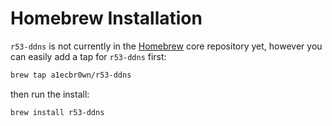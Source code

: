 # Homebrew Installation

`r53-ddns` is not currently in the [Homebrew](https://brew.sh/) core repository yet, however you can easily add a tap for `r53-ddns` first:

``` sh
brew tap a1ecbr0wn/r53-ddns
```

then run the install:

``` sh
brew install r53-ddns
```
